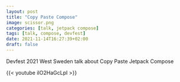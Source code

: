 ```yaml
---
layout: post
title: "Copy Paste Compose"
image: scissor.png
categories: [talk, jetpack compose]
tags: [talk, compose, devfest]
date: 2021-11-14T16:27:39+02:00
draft: false
---
```


Devfest 2021 West Sweden talk about Copy Paste Jetpack Compose

{{< youtube iIO2HaGcLpI >}}
